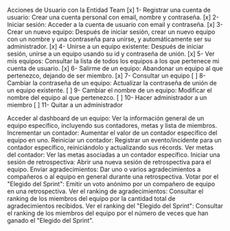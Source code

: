 Acciones de Usuario con la Entidad Team
[x] 1- Registrar una cuenta de usuario: Crear una cuenta personal con email, nombre y contraseña.
[x] 2- Iniciar sesión: Acceder a la cuenta de usuario con email y contraseña.
[x] 3- Crear un nuevo equipo: Después de iniciar sesión, crear un nuevo equipo con un nombre y una contraseña para unirse, y automáticamente ser su administrador.
[x] 4- Unirse a un equipo existente: Después de iniciar sesión, unirse a un equipo usando su id y contraseña de unión.
[x] 5- Ver mis equipos: Consultar la lista de todos los equipos a los que pertenece mi cuenta de usuario.
[x] 6- Salirme de un equipo: Abandonar un equipo al que pertenezco, dejando de ser miembro.
[x] 7- Consultar un equipo
[ ] 8- Cambiar la contraseña de un equipo: Actualizar la contraseña de unión de un equipo existente.
[ ] 9- Cambiar el nombre de un equipo: Modificar el nombre del equipo al que pertenezco.
[ ] 10- Hacer administrador a un miembro
[ ] 11- Quitar a un administrador

Acceder al dashboard de un equipo: Ver la información general de un equipo específico, incluyendo sus contadores, metas y lista de miembros.
Incrementar un contador: Aumentar el valor de un contador específico del equipo en uno.
Reiniciar un contador: Registrar un evento/incidente para un contador específico, reiniciándolo y actualizando sus récords.
Ver metas del contador: Ver las metas asociadas a un contador específico.
Iniciar una sesión de retrospectiva: Abrir una nueva sesión de retrospectiva para el equipo.
Enviar agradecimientos: Dar uno o varios agradecimientos a compañeros o al equipo en general durante una retrospectiva.
Votar por el "Elegido del Sprint": Emitir un voto anónimo por un compañero de equipo en una retrospectiva.
Ver el ranking de agradecimientos: Consultar el ranking de los miembros del equipo por la cantidad total de agradecimientos recibidos.
Ver el ranking del "Elegido del Sprint": Consultar el ranking de los miembros del equipo por el número de veces que han ganado el "Elegido del Sprint".